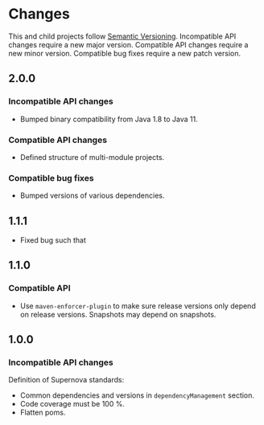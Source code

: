 # Changes

This and child projects follow [Semantic Versioning](https://semver.org/).
Incompatible API changes require a new major version.
Compatible API changes require a new minor version.
Compatible bug fixes require a new patch version. 

## 2.0.0

### Incompatible API changes

* Bumped binary compatibility from Java 1.8 to Java 11.

### Compatible API changes

* Defined structure of multi-module projects.

### Compatible bug fixes

* Bumped versions of various dependencies.

## 1.1.1

* Fixed bug such that 

## 1.1.0

### Compatible API

* Use `maven-enforcer-plugin` to make sure release versions only depend on release versions.
  Snapshots may depend on snapshots.

## 1.0.0

### Incompatible API changes

Definition of Supernova standards:

* Common dependencies and versions in `dependencyManagement` section.
* Code coverage must be 100 %.
* Flatten poms.
